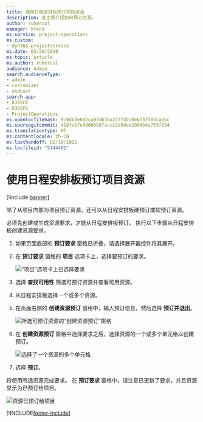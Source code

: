 ```yaml
---
title: 使用日程安排板预订项目资源
description: 此主题介绍如何预订资源。
author: ruhercul
manager: kfend
ms.service: project-operations
ms.custom:
- dyn365-projectservice
ms.date: 03/28/2019
ms.topic: article
ms.author: ruhercul
audience: Admin
search.audienceType:
- admin
- customizer
- enduser
search.app:
- D365CE
- D365PS
- ProjectOperations
ms.openlocfilehash: 9c9db2e602ca97d63ba237fd2c0eb757583caebc
ms.sourcegitcommit: 418fa1fe9d605b8faccc2d5dee1b04b4e753f194
ms.translationtype: HT
ms.contentlocale: zh-CN
ms.lasthandoff: 02/10/2021
ms.locfileid: "5144402"
---
```

# <a name="use-the-schedule-board-to-book-project-resources"></a>使用日程安排板预订项目资源

[!include [banner](../includes/psa-now-project-operations.md)]

除了从项目内部为项目预订资源，还可以从日程安排板硬预订或软预订资源。

必须先创建或生成资源要求，才能从日程安排板预订。 执行以下步骤从日程安排板创建资源要求。

1. 如果页面底部的 **预订要求** 窗格已折叠，请选择展开器控件将其展开。
2. 在 **预订要求** 窗格的 **项目** 选项卡上，选择要预订的要求。

    ![“项目”选项卡上已选择要求](media/Resource-Management-image73.png)

3. 选择 **查找可用性** 筛选可预订资源并查看可用资源。 
4. 从日程安排板选择一个或多个资源。 
5. 在页面右侧的 **创建资源预订** 窗格中，输入预订信息，然后选择 **预订并退出**。

    ![所选可预订资源的“创建资源预订”窗格](media/Resource-Management-image74.png)

6. 在 **创建资源预订** 窗格中选择要求之后，选择资源的一个或多个单元格以创建预订。

    ![选择了一个资源的多个单元格](media/Resource-Management-image75.png)

7. 选择 **预订**。

将使用所选资源完成要求。 在 **预订要求** 窗格中，请注意已更新了要求，并且资源显示为已预订给项目。

![资源已预订给项目](media/Resource-Management-image76.png)


[!INCLUDE[footer-include](../includes/footer-banner.md)]